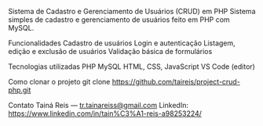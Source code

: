 Sistema de Cadastro e Gerenciamento de Usuários (CRUD) em PHP
Sistema simples de cadastro e gerenciamento de usuários feito em PHP com MySQL.

Funcionalidades
Cadastro de usuários
Login e autenticação
Listagem, edição e exclusão de usuários
Validação básica de formulários

Tecnologias utilizadas
PHP
MySQL
HTML, CSS, JavaScript
VS Code (editor)

Como clonar o projeto
git clone https://github.com/taireis/project-crud-php.git

Contato
Tainá Reis — tr.tainareiss@gmail.com
LinkedIn: https://www.linkedin.com/in/tain%C3%A1-reis-a98253224/
